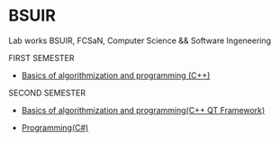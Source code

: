 # BSUIR
Lab works BSUIR, FCSaN, Computer Science &amp;&amp; Software Ingeneering

FIRST SEMESTER
- [Basics of algorithmization and programming (C++)](https://github.com/Mikalai-Khalamau/CSharp)

SECOND SEMESTER
- [Basics of algorithmization and programming(C++ QT Framework)](https://github.com/Mikalai-Khalamau/CSharp)

- [Programming(C#)](https://github.com/Mikalai-Khalamau/Programming)

